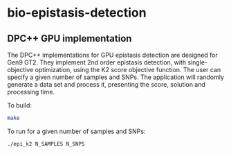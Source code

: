 # bio-epistasis-detection

## DPC++ GPU implementation

The DPC++ implementations for GPU epistasis detection are designed for Gen9 GT2.
They implement 2nd order epistasis detection, with single-objective optimization, using the K2 score objective function.
The user can specify a given number of samples and SNPs. The application will randomly generate a data set and process it, presenting the score, solution and processing time.

To build:
```sh
make
```
To run for a given number of samples and SNPs:
```sh
./epi_k2 N_SAMPLES N_SNPS
```
